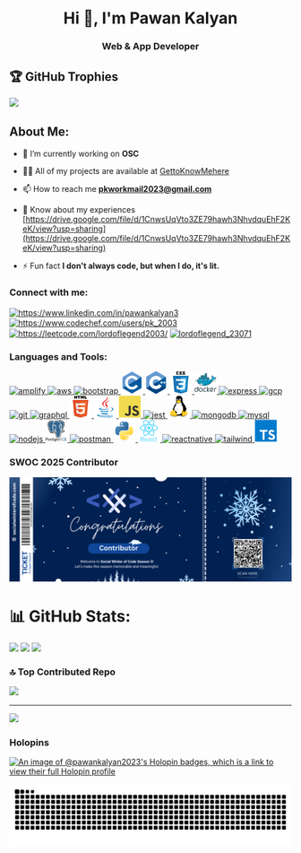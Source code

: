 <h1 align="center">Hi 👋, I'm Pawan Kalyan</h1>
<h3 align="center">Web & App Developer</h3>

<!-- <p align="left"> <img src="https://komarev.com/ghpvc/?username=pawankalyan2023&label=Profile%20views&color=0e75b6&style=flat" alt="pawankalyan2023" /> </p> -->

<!-- <p align="left"> <a href="https://github.com/ryo-ma/github-profile-trophy"><img src="https://github-profile-trophy.vercel.app/?username=pawankalyan2023" alt="pawankalyan2023" /></a> </p> -->


## 🏆 GitHub Trophies
![](https://github-profile-trophy.vercel.app/?username=Pawankalyan2023&theme=gruvbox&no-frame=false&no-bg=true&margin-w=4)


## About Me:</h2>

- 🔭 I’m currently working on **OSC**

- 👨‍💻 All of my projects are available at [GettoKnowMehere](GettoKnowMehere)

- 📫 How to reach me **pkworkmail2023@gmail.com**

- 📄 Know about my experiences [https://drive.google.com/file/d/1CnwsUqVto3ZE79hawh3NhvdquEhF2KeK/view?usp=sharing](https://drive.google.com/file/d/1CnwsUqVto3ZE79hawh3NhvdquEhF2KeK/view?usp=sharing)

- ⚡ Fun fact **I don't always code, but when I do, it's lit.**

### Connect with me:
<p align="left">
<a href="https://linkedin.com/in/https://www.linkedin.com/in/pawankalyan3" target="blank"><img align="center" src="https://raw.githubusercontent.com/rahuldkjain/github-profile-readme-generator/master/src/images/icons/Social/linked-in-alt.svg" alt="https://www.linkedin.com/in/pawankalyan3" height="30" width="40" /></a>
<a href="https://www.codechef.com/users/https://www.codechef.com/users/pk_2003" target="blank"><img align="center" src="https://img.icons8.com/?size=100&id=4z2zrIWYmGqx&format=png&color=FFFFFF" alt="https://www.codechef.com/users/pk_2003" height="30" width="40" /></a>
<a href="https://www.leetcode.com/https://leetcode.com/lordoflegend2003/" target="blank"><img align="center" src="https://raw.githubusercontent.com/rahuldkjain/github-profile-readme-generator/master/src/images/icons/Social/leet-code.svg" alt="https://leetcode.com/lordoflegend2003/" height="30" width="40" /></a>
<a href="https://discord.gg/lordoflegend_23071" target="blank"><img align="center" src="https://raw.githubusercontent.com/rahuldkjain/github-profile-readme-generator/master/src/images/icons/Social/discord.svg" alt="lordoflegend_23071" height="30" width="40" /></a>
</p>





<!-- Proudly created with GPRM ( https://gprm.itsvg.in ) -->



<h3 align="left">Languages and Tools:</h3>
<p align="left"> <a href="https://aws.amazon.com/amplify/" target="_blank" rel="noreferrer"> <img src="https://docs.amplify.aws/assets/logo-dark.svg" alt="amplify" width="40" height="40"/> </a> <a href="https://aws.amazon.com" target="_blank" rel="noreferrer"> <img src="https://img.icons8.com/?size=100&id=G0CnLqqcRBXl&format=png&color=FFFFFF" alt="aws" width="40" height="40"/> </a> <a href="https://getbootstrap.com" target="_blank" rel="noreferrer"> <img src="https://img.icons8.com/?size=100&id=OODqBWCdRF8o&format=png&color=FFFFFF" alt="bootstrap" width="40" height="40"/> </a> <a href="https://www.cprogramming.com/" target="_blank" rel="noreferrer"> <img src="https://raw.githubusercontent.com/devicons/devicon/master/icons/c/c-original.svg" alt="c" width="40" height="40"/> </a> <a href="https://www.w3schools.com/cpp/" target="_blank" rel="noreferrer"> <img src="https://raw.githubusercontent.com/devicons/devicon/master/icons/cplusplus/cplusplus-original.svg" alt="cplusplus" width="40" height="40"/> </a> <a href="https://www.w3schools.com/css/" target="_blank" rel="noreferrer"> <img src="https://raw.githubusercontent.com/devicons/devicon/master/icons/css3/css3-original-wordmark.svg" alt="css3" width="40" height="40"/> </a> <a href="https://www.docker.com/" target="_blank" rel="noreferrer"> <img src="https://raw.githubusercontent.com/devicons/devicon/master/icons/docker/docker-original-wordmark.svg" alt="docker" width="40" height="40"/> </a> <a href="https://expressjs.com" target="_blank" rel="noreferrer"> <img src="https://img.icons8.com/?size=100&id=kg46nzoJrmTR&format=png&color=FFFFFF" alt="express" width="40" height="40"/> </a> <a href="https://cloud.google.com" target="_blank" rel="noreferrer"> <img src="https://www.vectorlogo.zone/logos/google_cloud/google_cloud-icon.svg" alt="gcp" width="40" height="40"/> </a> <a href="https://git-scm.com/" target="_blank" rel="noreferrer"> <img src="https://www.vectorlogo.zone/logos/git-scm/git-scm-icon.svg" alt="git" width="40" height="40"/> </a> <a href="https://graphql.org" target="_blank" rel="noreferrer"> <img src="https://www.vectorlogo.zone/logos/graphql/graphql-icon.svg" alt="graphql" width="40" height="40"/> </a> <a href="https://www.w3.org/html/" target="_blank" rel="noreferrer"> <img src="https://raw.githubusercontent.com/devicons/devicon/master/icons/html5/html5-original-wordmark.svg" alt="html5" width="40" height="40"/> </a> <a href="https://www.java.com" target="_blank" rel="noreferrer"> <img src="https://raw.githubusercontent.com/devicons/devicon/master/icons/java/java-original.svg" alt="java" width="40" height="40"/> </a> <a href="https://developer.mozilla.org/en-US/docs/Web/JavaScript" target="_blank" rel="noreferrer"> <img src="https://raw.githubusercontent.com/devicons/devicon/master/icons/javascript/javascript-original.svg" alt="javascript" width="40" height="40"/> </a> <a href="https://jestjs.io" target="_blank" rel="noreferrer"> <img src="https://www.vectorlogo.zone/logos/jestjsio/jestjsio-icon.svg" alt="jest" width="40" height="40"/> </a> <a href="https://www.linux.org/" target="_blank" rel="noreferrer"> <img src="https://raw.githubusercontent.com/devicons/devicon/master/icons/linux/linux-original.svg" alt="linux" width="40" height="40"/> </a> <a href="https://www.mongodb.com/" target="_blank" rel="noreferrer"> <img src="https://img.icons8.com/?size=100&id=Y9VdL7V5XPIc&format=png&color=FFFFFF" alt="mongodb" width="40" height="40"/> </a> <a href="https://www.mysql.com/" target="_blank" rel="noreferrer"> <img src="https://img.icons8.com/?size=100&id=39858&format=png&color=FFFFFF" alt="mysql" width="40" height="40"/> </a> <a href="https://nodejs.org" target="_blank" rel="noreferrer"> <img src="https://img.icons8.com/?size=100&id=t9oCxEN7McHZ&format=png&color=FFFFFF" alt="nodejs" width="40" height="40"/> </a> <a href="https://www.postgresql.org" target="_blank" rel="noreferrer"> <img src="https://raw.githubusercontent.com/devicons/devicon/master/icons/postgresql/postgresql-original-wordmark.svg" alt="postgresql" width="40" height="40"/> </a> <a href="https://postman.com" target="_blank" rel="noreferrer"> <img src="https://www.vectorlogo.zone/logos/getpostman/getpostman-icon.svg" alt="postman" width="40" height="40"/> </a> <a href="https://www.python.org" target="_blank" rel="noreferrer"> <img src="https://raw.githubusercontent.com/devicons/devicon/master/icons/python/python-original.svg" alt="python" width="40" height="40"/> </a> <a href="https://reactjs.org/" target="_blank" rel="noreferrer"> <img src="https://raw.githubusercontent.com/devicons/devicon/master/icons/react/react-original-wordmark.svg" alt="react" width="40" height="40"/> </a> <a href="https://reactnative.dev/" target="_blank" rel="noreferrer"> <img src="https://reactnative.dev/img/header_logo.svg" alt="reactnative" width="40" height="40"/> </a> <a href="https://tailwindcss.com/" target="_blank" rel="noreferrer"> <img src="https://www.vectorlogo.zone/logos/tailwindcss/tailwindcss-icon.svg" alt="tailwind" width="40" height="40"/> </a> <a href="https://www.typescriptlang.org/" target="_blank" rel="noreferrer"> <img src="https://raw.githubusercontent.com/devicons/devicon/master/icons/typescript/typescript-original.svg" alt="typescript" width="40" height="40"/> </a> </p>




<h3 align="left">SWOC 2025 Contributor</h3>
<img src = "assets\Contributor Badge.png"></img>

<br/>

# 📊 GitHub Stats:
![](https://github-readme-stats.vercel.app/api?username=Pawankalyan2023&theme=dark&hide_border=false&include_all_commits=true&count_private=true)
![](https://github-readme-streak-stats.herokuapp.com/?user=Pawankalyan2023&theme=dark&hide_border=false)
![](https://github-readme-stats.vercel.app/api/top-langs/?username=Pawankalyan2023&theme=dark&hide_border=false&include_all_commits=true&count_private=true&layout=compact)




### 🔝 Top Contributed Repo
![](https://github-contributor-stats.vercel.app/api?username=Pawankalyan2023&limit=5&theme=dark&combine_all_yearly_contributions=true)

---
[![](https://visitcount.itsvg.in/api?id=Pawankalyan2023&icon=1&color=5)](https://visitcount.itsvg.in)


### Holopins

[![An image of @pawankalyan2023's Holopin badges, which is a link to view their full Holopin profile](https://holopin.me/pawankalyan2023)](https://holopin.io/@pawankalyan2023)


<img src="https://raw.githubusercontent.com/Pawankalyan2023/Pawankalyan2023/output/snake.svg" alt="Snake animation" />